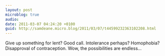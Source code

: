 ```yaml
---
layout: post
microblog: true
audio: 
date: 2011-03-07 04:24:20 +0100
guid: http://samdeane.micro.blog/2011/03/07/t44599232363102208.html
---
```

Give up something for lent? Good call. Intolerance perhaps? Homophobia? Disapproval of contraception. Wow, the possibilities are endless...
